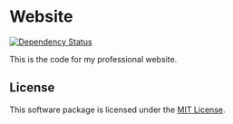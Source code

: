# Website

[![Dependency Status](https://gemnasium.com/badges/github.com/fabschurt/website.svg)](https://gemnasium.com/github.com/fabschurt/website)

This is the code for my professional website.

## License

This software package is licensed under the [MIT License](https://opensource.org/licenses/MIT).
